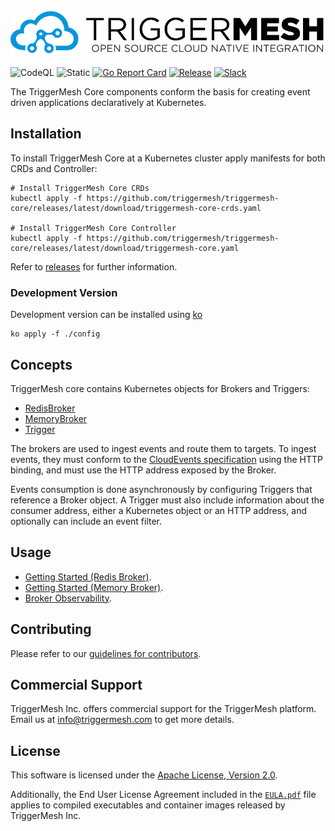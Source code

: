 ![TriggerMesh Logo](docs/assets/images/triggermesh-logo.png)

![CodeQL](https://github.com/triggermesh/triggermesh-core/actions/workflows/codeql.yaml/badge.svg?branch=main)
![Static](https://github.com/triggermesh/triggermesh-core/actions/workflows/static.yaml/badge.svg?branch=main)
[![Go Report Card](https://goreportcard.com/badge/github.com/triggermesh/triggermesh-core)](https://goreportcard.com/report/github.com/triggermesh/triggermesh-core)
[![Release](https://img.shields.io/github/v/release/triggermesh/triggermesh-core?label=release)](https://github.com/triggermesh/triggermesh-core/releases)
[![Slack](https://img.shields.io/badge/Slack-Join%20chat-4a154b?style=flat&logo=slack)](https://join.slack.com/t/triggermesh-community/shared_invite/zt-1kngevosm-MY7kqn9h6bT08hWh8PeltA)

The TriggerMesh Core components conform the basis for creating event driven applications declaratively at Kubernetes.

## Installation

To install TriggerMesh Core at a Kubernetes cluster apply manifests for both CRDs and Controller:

```console
# Install TriggerMesh Core CRDs
kubectl apply -f https://github.com/triggermesh/triggermesh-core/releases/latest/download/triggermesh-core-crds.yaml

# Install TriggerMesh Core Controller
kubectl apply -f https://github.com/triggermesh/triggermesh-core/releases/latest/download/triggermesh-core.yaml
```

Refer to [releases](https://github.com/triggermesh/triggermesh-core/releases) for further information.

### Development Version

Development version can be installed using [ko](https://github.com/ko-build/ko)

```console
ko apply -f ./config
```

## Concepts

TriggerMesh core contains Kubernetes objects for Brokers and Triggers:

- [RedisBroker](docs/redis-broker.md)
- [MemoryBroker](docs/memory-broker.md)
- [Trigger](docs/trigger.md)

The brokers are used to ingest events and route them to targets. To ingest events, they must conform to the [CloudEvents specification][ce-spec] using the HTTP binding, and must use the HTTP address exposed by the Broker.

Events consumption is done asynchronously by configuring Triggers that reference a Broker object. A Trigger must also include information about the consumer address, either a Kubernetes object or an HTTP address, and optionally can include an event filter.

## Usage

- [Getting Started (Redis Broker)](docs/getting-started-redis.md).
- [Getting Started (Memory Broker)](docs/getting-started-memory.md).
- [Broker Observability](docs/observable-broker.md).

## Contributing

Please refer to our [guidelines for contributors](CONTRIBUTING.md).

## Commercial Support

TriggerMesh Inc. offers commercial support for the TriggerMesh platform. Email us at <info@triggermesh.com> to get more
details.

## License

This software is licensed under the [Apache License, Version 2.0][asl2].

Additionally, the End User License Agreement included in the [`EULA.pdf`](EULA.pdf) file applies to compiled
executables and container images released by TriggerMesh Inc.

[asl2]: https://www.apache.org/licenses/LICENSE-2.0
[ce-spec]: https://github.com/cloudevents/spec
